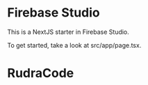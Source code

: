 # Firebase Studio

This is a NextJS starter in Firebase Studio.

To get started, take a look at src/app/page.tsx.
# RudraCode
